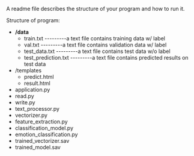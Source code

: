  A readme file describes the structure of your program and how to run it.
 
Structure of program:
 - **/data**
   - train.txt                                     ---------a text file contains training data w/ label
   - val.txt                                       ---------a text file contains validation data w/ label
   - test_data.txt                                 ---------a text file contains test data w/o label
   - test_prediction.txt                           ---------a text file contains predicted results on test data
 - /templates
   - predict.html
   - result.html
 - application.py
 - read.py
 - write.py
 - text_processor.py
 - vectorizer.py
 - feature_extraction.py
 - classification_model.py
 - emotion_classification.py
 - trained_vectorizer.sav
 - trained_model.sav

